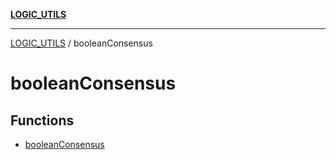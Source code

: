 [**LOGIC_UTILS**](../README.md)

***

[LOGIC_UTILS](../README.md) / booleanConsensus

# booleanConsensus

## Functions

- [booleanConsensus](functions/booleanConsensus.md)
